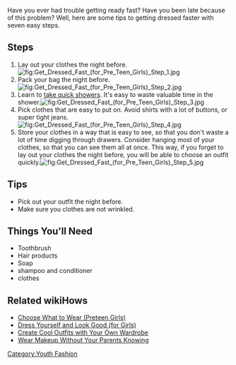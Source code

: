 Have you ever had trouble getting ready fast? Have you been late because
of this problem? Well, here are some tips to getting dressed faster with
seven easy steps.

## Steps

1.  Lay out your clothes the night
    before.![](Get_Dressed_Fast_(for_Pre_Teen_Girls)_Step_1.jpg "fig:Get_Dressed_Fast_(for_Pre_Teen_Girls)_Step_1.jpg")
2.  Pack your bag the night
    before.![](Get_Dressed_Fast_(for_Pre_Teen_Girls)_Step_2.jpg "fig:Get_Dressed_Fast_(for_Pre_Teen_Girls)_Step_2.jpg")
3.  Learn to [take quick
    showers](Take_a_Quick_Shower_(for_Girls) "wikilink"). It's easy to
    waste valuable time in the
    shower.![](Get_Dressed_Fast_(for_Pre_Teen_Girls)_Step_3.jpg "fig:Get_Dressed_Fast_(for_Pre_Teen_Girls)_Step_3.jpg")
4.  Pick clothes that are easy to put on. Avoid shirts with a lot of
    buttons, or super tight
    jeans.![](Get_Dressed_Fast_(for_Pre_Teen_Girls)_Step_4.jpg "fig:Get_Dressed_Fast_(for_Pre_Teen_Girls)_Step_4.jpg")
5.  Store your clothes in a way that is easy to see, so that you don't
    waste a lot of time digging through drawers. Consider hanging most
    of your clothes, so that you can see them all at once. This way, if
    you forget to lay out your clothes the night before, you will be
    able to choose an outfit
    quickly.![](Get_Dressed_Fast_(for_Pre_Teen_Girls)_Step_5.jpg "fig:Get_Dressed_Fast_(for_Pre_Teen_Girls)_Step_5.jpg")

## Tips

-   Pick out your outfit the night before.
-   Make sure you clothes are not wrinkled.

## Things You'll Need

-   Toothbrush
-   Hair products
-   Soap
-   shampoo and conditioner
-   clothes

## Related wikiHows

-   [Choose What to Wear (Preteen
    Girls)](Choose_What_to_Wear_(Preteen_Girls) "wikilink")
-   [Dress Yourself and Look Good (for
    Girls)](Dress_Yourself_and_Look_Good_(for_Girls) "wikilink")
-   [Create Cool Outfits with Your Own
    Wardrobe](Create_Cool_Outfits_with_Your_Own_Wardrobe "wikilink")
-   [Wear Makeup Without Your Parents
    Knowing](Wear_Makeup_Without_Your_Parents_Knowing "wikilink")

[Category:Youth Fashion](Category:Youth_Fashion "wikilink")